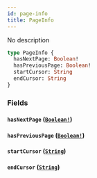 ```yaml
---
id: page-info
title: PageInfo
---
```


No description

```graphql
type PageInfo {
  hasNextPage: Boolean!
  hasPreviousPage: Boolean!
  startCursor: String
  endCursor: String
}
```

### Fields

#### `hasNextPage` ([`Boolean!`](docs/partners/truework/scalars/boolean.md))

#### `hasPreviousPage` ([`Boolean!`](docs/partners/truework/scalars/boolean.md))

#### `startCursor` ([`String`](docs/partners/truework/scalars/string.md))

#### `endCursor` ([`String`](docs/partners/truework/scalars/string.md))

